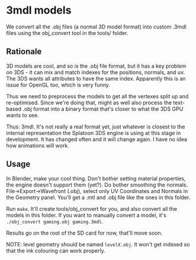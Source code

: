 # 3mdl models
We convert all the .obj files (a normal 3D model format) into custom .3mdl files using the obj_convert tool in the tools/ folder.

## Rationale

3D models are cool, and so is the .obj file format, but it has a key problem on 3DS - it can mix and match indexes for the positions, normals, and uv. The 3DS wants all attributes to have the same index. Apparently this is an issue for OpenGL too, which is very funny.

Thus we need to preprocess the models to get all the vertexes split up and re-optimised. Since we're doing that, might as well also process the text-based .obj format into a binary format that's closer to what the 3DS GPU wants to see.

Thus: 3mdl. It's not really a real format yet, just whatever is closest to the internal representation the Splatoon 3DS engine is using at this stage in development. It has changed often and it will change again. I have no idea how animations will work.

## Usage
In Blender, make your cool thing. Don't bother setting material properties, the engine doesn't support them (yet?). Do bother smoothing the normals. File->Export->Wavefront (.obj), select only UV Coordinates and Normals in the Geometry panel. You'll get a .mtl and .obj file like the ones in this folder.

Run `make`. It'll create tools/obj_convert for you, and also convert all the models in this folder. If you want to manually convert a model, it's `./obj_convert gaming.obj gaming.3mdl`.

Results go on the root of the SD card for now, that'll move soon.

NOTE: level geometry should be named `levelX.obj`. It won't get indexed so that the ink colouring can work properly.
